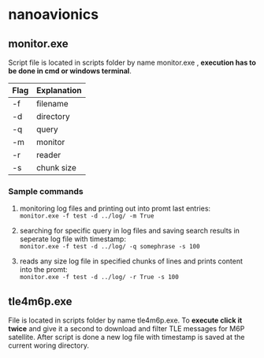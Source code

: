 # nanoavionics

## monitor.exe
Script file is located in scripts folder by name monitor.exe , **execution has to be done in cmd or windows terminal**. <br>

|Flag|Explanation|
|----|-----------|
|-f  |filename   |
|-d  |directory  |
|-q  |query      |
|-m  |monitor    |
|-r  |reader     |
|-s  |chunk size |

### Sample commands <br>
1. monitoring log files and printing out into promt last entries:<br>
`monitor.exe -f test -d ../log/ -m True`

2. searching for specific query in log files and saving search results in seperate log file with timestamp:<br>
`monitor.exe -f test -d ../log/ -q somephrase -s 100`

2. reads any size log file in specified chunks of lines and prints content into the promt:<br>
`monitor.exe -f test -d ../log/ -r True -s 100`


## tle4m6p.exe
File is located in scripts folder by name tle4m6p.exe. To **execute click it twice** and give it a second to download and filter TLE messages
for M6P satellite. After script is done a new log file with timestamp is saved at the current woring directory.
